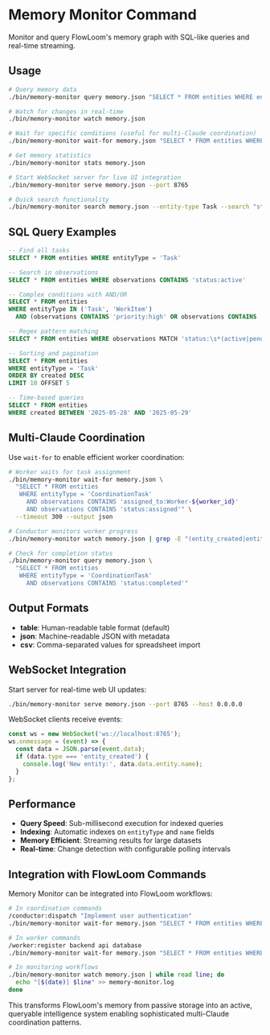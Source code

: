 # Memory Monitor Command

Monitor and query FlowLoom's memory graph with SQL-like queries and real-time streaming.

## Usage

```bash
# Query memory data
./bin/memory-monitor query memory.json "SELECT * FROM entities WHERE entityType = 'Task'"

# Watch for changes in real-time
./bin/memory-monitor watch memory.json

# Wait for specific conditions (useful for multi-Claude coordination)
./bin/memory-monitor wait-for memory.json "SELECT * FROM entities WHERE entityType = 'CoordinationTask' AND assigned_to = 'Worker-123'" --timeout 300

# Get memory statistics
./bin/memory-monitor stats memory.json

# Start WebSocket server for live UI integration
./bin/memory-monitor serve memory.json --port 8765

# Quick search functionality
./bin/memory-monitor search memory.json --entity-type Task --search "status:active"
```

## SQL Query Examples

```sql
-- Find all tasks
SELECT * FROM entities WHERE entityType = 'Task'

-- Search in observations
SELECT * FROM entities WHERE observations CONTAINS 'status:active'

-- Complex conditions with AND/OR
SELECT * FROM entities 
WHERE entityType IN ('Task', 'WorkItem') 
  AND (observations CONTAINS 'priority:high' OR observations CONTAINS 'urgent')

-- Regex pattern matching
SELECT * FROM entities WHERE observations MATCH 'status:\s*(active|pending)'

-- Sorting and pagination
SELECT * FROM entities 
WHERE entityType = 'Task' 
ORDER BY created DESC 
LIMIT 10 OFFSET 5

-- Time-based queries
SELECT * FROM entities 
WHERE created BETWEEN '2025-05-28' AND '2025-05-29'
```

## Multi-Claude Coordination

Use `wait-for` to enable efficient worker coordination:

```bash
# Worker waits for task assignment
./bin/memory-monitor wait-for memory.json \
  "SELECT * FROM entities 
   WHERE entityType = 'CoordinationTask' 
     AND observations CONTAINS 'assigned_to:Worker-${worker_id}' 
     AND observations CONTAINS 'status:assigned'" \
  --timeout 300 --output json

# Conductor monitors worker progress
./bin/memory-monitor watch memory.json | grep -E "(entity_created|entity_updated)"

# Check for completion status
./bin/memory-monitor query memory.json \
  "SELECT * FROM entities 
   WHERE entityType = 'CoordinationTask' 
     AND observations CONTAINS 'status:completed'"
```

## Output Formats

- **table**: Human-readable table format (default)
- **json**: Machine-readable JSON with metadata
- **csv**: Comma-separated values for spreadsheet import

## WebSocket Integration

Start server for real-time web UI updates:

```bash
./bin/memory-monitor serve memory.json --port 8765 --host 0.0.0.0
```

WebSocket clients receive events:
```javascript
const ws = new WebSocket('ws://localhost:8765');
ws.onmessage = (event) => {
  const data = JSON.parse(event.data);
  if (data.type === 'entity_created') {
    console.log('New entity:', data.data.entity.name);
  }
};
```

## Performance

- **Query Speed**: Sub-millisecond execution for indexed queries
- **Indexing**: Automatic indexes on `entityType` and `name` fields
- **Memory Efficient**: Streaming results for large datasets
- **Real-time**: Change detection with configurable polling intervals

## Integration with FlowLoom Commands

Memory Monitor can be integrated into FlowLoom workflows:

```bash
# In coordination commands
/conductor:dispatch "Implement user authentication"
./bin/memory-monitor wait-for memory.json "SELECT * FROM entities WHERE observations CONTAINS 'task_id:${task_id}' AND observations CONTAINS 'status:completed'"

# In worker commands  
/worker:register backend api database
./bin/memory-monitor wait-for memory.json "SELECT * FROM entities WHERE observations CONTAINS 'assigned_to:${worker_id}'"

# In monitoring workflows
./bin/memory-monitor watch memory.json | while read line; do
  echo "[$(date)] $line" >> memory-monitor.log
done
```

This transforms FlowLoom's memory from passive storage into an active, queryable intelligence system enabling sophisticated multi-Claude coordination patterns.